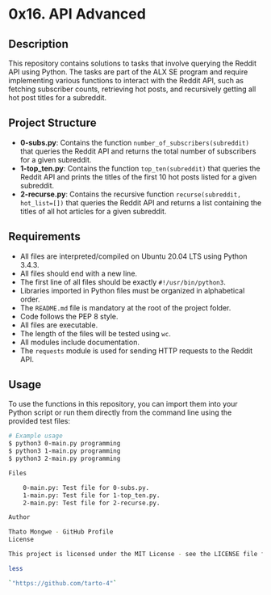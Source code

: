 # 0x16. API Advanced

## Description

This repository contains solutions to tasks that involve querying the Reddit API using Python. The tasks are part of the ALX SE program and require implementing various functions to interact with the Reddit API, such as fetching subscriber counts, retrieving hot posts, and recursively getting all hot post titles for a subreddit.

## Project Structure

- **0-subs.py**: Contains the function `number_of_subscribers(subreddit)` that queries the Reddit API and returns the total number of subscribers for a given subreddit.
- **1-top_ten.py**: Contains the function `top_ten(subreddit)` that queries the Reddit API and prints the titles of the first 10 hot posts listed for a given subreddit.
- **2-recurse.py**: Contains the recursive function `recurse(subreddit, hot_list=[])` that queries the Reddit API and returns a list containing the titles of all hot articles for a given subreddit.

## Requirements

- All files are interpreted/compiled on Ubuntu 20.04 LTS using Python 3.4.3.
- All files should end with a new line.
- The first line of all files should be exactly `#!/usr/bin/python3`.
- Libraries imported in Python files must be organized in alphabetical order.
- The `README.md` file is mandatory at the root of the project folder.
- Code follows the PEP 8 style.
- All files are executable.
- The length of the files will be tested using `wc`.
- All modules include documentation.
- The `requests` module is used for sending HTTP requests to the Reddit API.

## Usage

To use the functions in this repository, you can import them into your Python script or run them directly from the command line using the provided test files:

```bash
# Example usage
$ python3 0-main.py programming
$ python3 1-main.py programming
$ python3 2-main.py programming

Files

    0-main.py: Test file for 0-subs.py.
    1-main.py: Test file for 1-top_ten.py.
    2-main.py: Test file for 2-recurse.py.

Author

Thato Mongwe - GitHub Profile
License

This project is licensed under the MIT License - see the LICENSE file for details.

less

`"https://github.com/tarto-4"`
